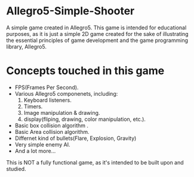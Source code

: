 Allegro5-Simple-Shooter
=======================

A simple game created in Allegro5. This game is intended for educational purposes, as it is just a simple 2D game
created for the sake of illustrating the essential principles of game development and the game programming 
library, Allegro5.


Concepts touched in this game 
==========================================

+ FPS(Frames Per Second).
+ Various Allegro5 componenets, including: 
   1. Keyboard listeners.
   2. Timers.
   3. Image manipulation & drawing.
   4. display(fliping, drawing, color manipulation, etc.).
+ Basic box collision algorithm .
+ Basic Area collision algorithm.
+ Differnet kind of bullets(Flare, Explosion, Gravity)
+ Very simple enemy AI.
+ And a lot more...

  
  
This is NOT a fully functional game, as it's intended to be built upon and studied.


